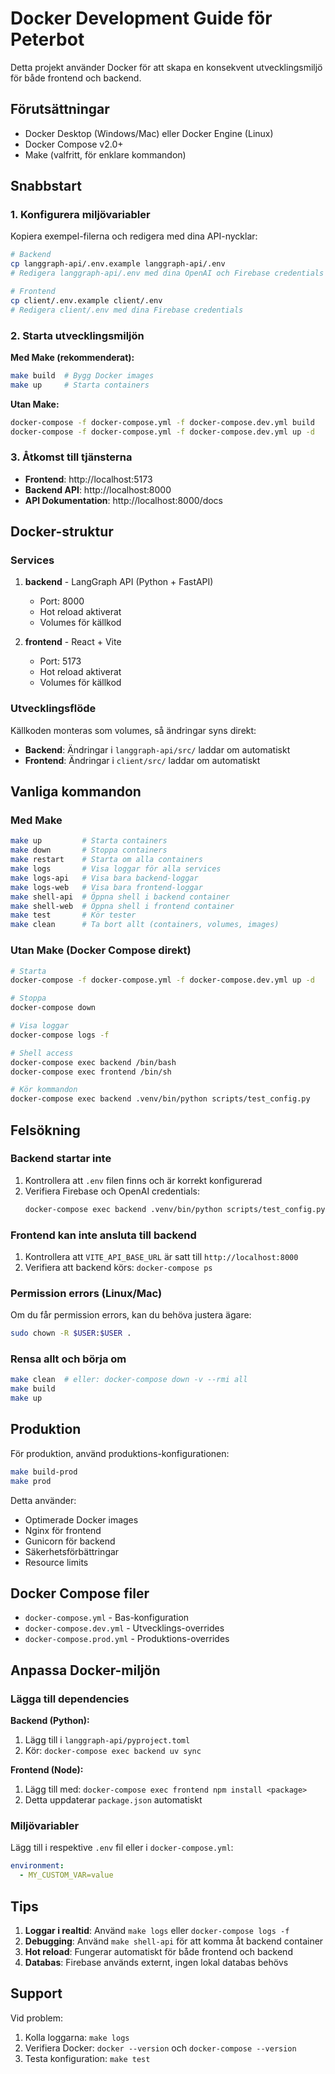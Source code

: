 # Docker Development Guide för Peterbot

Detta projekt använder Docker för att skapa en konsekvent utvecklingsmiljö för både frontend och backend.

## Förutsättningar

- Docker Desktop (Windows/Mac) eller Docker Engine (Linux)
- Docker Compose v2.0+
- Make (valfritt, för enklare kommandon)

## Snabbstart

### 1. Konfigurera miljövariabler

Kopiera exempel-filerna och redigera med dina API-nycklar:

```bash
# Backend
cp langgraph-api/.env.example langgraph-api/.env
# Redigera langgraph-api/.env med dina OpenAI och Firebase credentials

# Frontend  
cp client/.env.example client/.env
# Redigera client/.env med dina Firebase credentials
```

### 2. Starta utvecklingsmiljön

**Med Make (rekommenderat):**
```bash
make build  # Bygg Docker images
make up     # Starta containers
```

**Utan Make:**
```bash
docker-compose -f docker-compose.yml -f docker-compose.dev.yml build
docker-compose -f docker-compose.yml -f docker-compose.dev.yml up -d
```

### 3. Åtkomst till tjänsterna

- **Frontend**: http://localhost:5173
- **Backend API**: http://localhost:8000
- **API Dokumentation**: http://localhost:8000/docs

## Docker-struktur

### Services

1. **backend** - LangGraph API (Python + FastAPI)
   - Port: 8000
   - Hot reload aktiverat
   - Volumes för källkod

2. **frontend** - React + Vite
   - Port: 5173
   - Hot reload aktiverat
   - Volumes för källkod

### Utvecklingsflöde

Källkoden monteras som volumes, så ändringar syns direkt:

- **Backend**: Ändringar i `langgraph-api/src/` laddar om automatiskt
- **Frontend**: Ändringar i `client/src/` laddar om automatiskt

## Vanliga kommandon

### Med Make

```bash
make up         # Starta containers
make down       # Stoppa containers
make restart    # Starta om alla containers
make logs       # Visa loggar för alla services
make logs-api   # Visa bara backend-loggar
make logs-web   # Visa bara frontend-loggar
make shell-api  # Öppna shell i backend container
make shell-web  # Öppna shell i frontend container
make test       # Kör tester
make clean      # Ta bort allt (containers, volumes, images)
```

### Utan Make (Docker Compose direkt)

```bash
# Starta
docker-compose -f docker-compose.yml -f docker-compose.dev.yml up -d

# Stoppa
docker-compose down

# Visa loggar
docker-compose logs -f

# Shell access
docker-compose exec backend /bin/bash
docker-compose exec frontend /bin/sh

# Kör kommandon
docker-compose exec backend .venv/bin/python scripts/test_config.py
```

## Felsökning

### Backend startar inte

1. Kontrollera att `.env` filen finns och är korrekt konfigurerad
2. Verifiera Firebase och OpenAI credentials:
   ```bash
   docker-compose exec backend .venv/bin/python scripts/test_config.py
   ```

### Frontend kan inte ansluta till backend

1. Kontrollera att `VITE_API_BASE_URL` är satt till `http://localhost:8000`
2. Verifiera att backend körs: `docker-compose ps`

### Permission errors (Linux/Mac)

Om du får permission errors, kan du behöva justera ägare:
```bash
sudo chown -R $USER:$USER .
```

### Rensa allt och börja om

```bash
make clean  # eller: docker-compose down -v --rmi all
make build
make up
```

## Produktion

För produktion, använd produktions-konfigurationen:

```bash
make build-prod
make prod
```

Detta använder:
- Optimerade Docker images
- Nginx för frontend
- Gunicorn för backend
- Säkerhetsförbättringar
- Resource limits

## Docker Compose filer

- `docker-compose.yml` - Bas-konfiguration
- `docker-compose.dev.yml` - Utvecklings-overrides
- `docker-compose.prod.yml` - Produktions-overrides

## Anpassa Docker-miljön

### Lägga till dependencies

**Backend (Python):**
1. Lägg till i `langgraph-api/pyproject.toml`
2. Kör: `docker-compose exec backend uv sync`

**Frontend (Node):**
1. Lägg till med: `docker-compose exec frontend npm install <package>`
2. Detta uppdaterar `package.json` automatiskt

### Miljövariabler

Lägg till i respektive `.env` fil eller i `docker-compose.yml`:

```yaml
environment:
  - MY_CUSTOM_VAR=value
```

## Tips

1. **Loggar i realtid**: Använd `make logs` eller `docker-compose logs -f`
2. **Debugging**: Använd `make shell-api` för att komma åt backend container
3. **Hot reload**: Fungerar automatiskt för både frontend och backend
4. **Databas**: Firebase används externt, ingen lokal databas behövs

## Support

Vid problem:
1. Kolla loggarna: `make logs`
2. Verifiera Docker: `docker --version` och `docker-compose --version`
3. Testa konfiguration: `make test`
